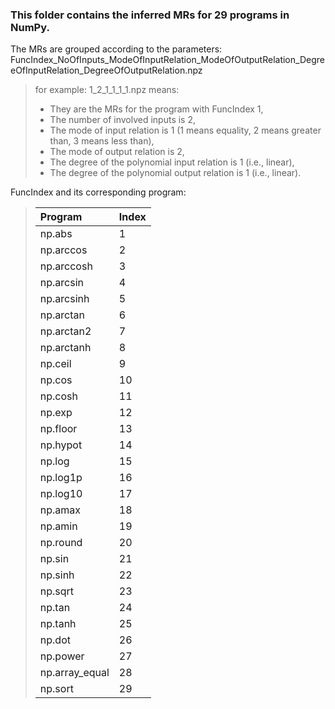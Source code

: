 ### This folder contains the inferred MRs for 29 programs in NumPy.

The MRs are grouped according to the parameters: FuncIndex_NoOfInputs_ModeOfInputRelation_ModeOfOutputRelation_DegreeOfInputRelation_DegreeOfOutputRelation.npz
> for example: 1_2_1_1_1_1.npz means:
>   - They are the MRs for the program with FuncIndex 1,
>   - The number of involved inputs is 2,
>   - The mode of input relation is 1 (1 means equality, 2 means greater than, 3 means less than),
>   - The mode of output relation is 2,
>   - The degree of the polynomial input relation is 1 (i.e., linear),
>   - The degree of the polynomial output relation is 1 (i.e., linear).

FuncIndex and its corresponding program:
> |Program|Index|
> |:----|:----|
> |np.abs|1|
> |np.arccos|2|
> |np.arccosh|3|
> |np.arcsin|4|
> |np.arcsinh|5|
> |np.arctan|6|
> |np.arctan2|7|
> |np.arctanh|8|
> |np.ceil|9|
> |np.cos|10|
> |np.cosh|11|
> |np.exp|12|
> |np.floor|13|
> |np.hypot|14|
> |np.log|15|
> |np.log1p|16|
> |np.log10|17|
> |np.amax|18|
> |np.amin|19|
> |np.round|20|
> |np.sin|21|
> |np.sinh|22|
> |np.sqrt|23|
> |np.tan|24|
> |np.tanh|25|
> |np.dot|26|
> |np.power|27|
> |np.array_equal|28|
> |np.sort|29|